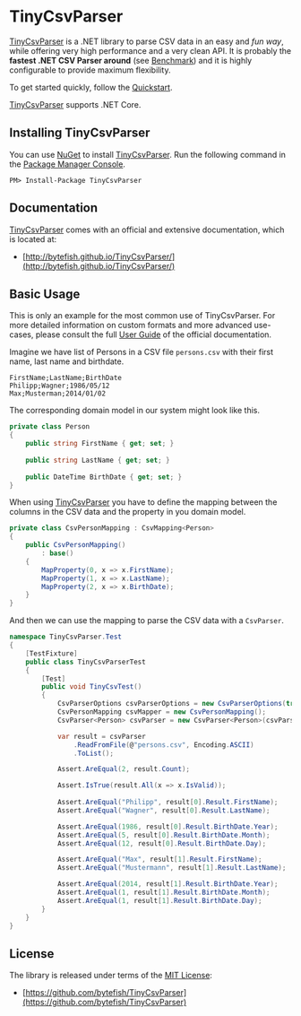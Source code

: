 # TinyCsvParser #

[TinyCsvParser]: https://github.com/bytefish/TinyCsvParser
[MIT License]: https://opensource.org/licenses/MIT

[TinyCsvParser] is a .NET library to parse CSV data in an easy and *fun way*, while offering very high performance and a very clean API. 
It is probably the **fastest .NET CSV Parser around** (see [Benchmark](http://bytefish.github.io/TinyCsvParser/sections/benchmark.html)) 
and it is highly configurable to provide maximum flexibility.

To get started quickly, follow the [Quickstart](http://bytefish.github.io/TinyCsvParser/sections/quickstart.html).

[TinyCsvParser] supports .NET Core.

## Installing TinyCsvParser ##

You can use [NuGet](https://www.nuget.org) to install [TinyCsvParser]. Run the following command 
in the [Package Manager Console](http://docs.nuget.org/consume/package-manager-console).

```
PM> Install-Package TinyCsvParser
```

## Documentation ##

[TinyCsvParser] comes with an official and extensive documentation, which is located at:

* [http://bytefish.github.io/TinyCsvParser/](http://bytefish.github.io/TinyCsvParser/)

## Basic Usage ##

This is only an example for the most common use of TinyCsvParser. For more detailed information on custom formats and more advanced use-cases, 
please consult the full [User Guide](http://bytefish.github.io/TinyCsvParser/sections/userguide.html) of the official documentation.

Imagine we have list of Persons in a CSV file ``persons.csv`` with their first name, last name and birthdate.

```
FirstName;LastName;BirthDate
Philipp;Wagner;1986/05/12
Max;Musterman;2014/01/02
```

The corresponding domain model in our system might look like this.

```csharp
private class Person
{
    public string FirstName { get; set; }
    
    public string LastName { get; set; }
    
    public DateTime BirthDate { get; set; }
}
```

When using [TinyCsvParser] you have to define the mapping between the columns in the CSV data and the property in you domain model.

```csharp
private class CsvPersonMapping : CsvMapping<Person>
{
    public CsvPersonMapping()
        : base()
    {
        MapProperty(0, x => x.FirstName);
        MapProperty(1, x => x.LastName);
        MapProperty(2, x => x.BirthDate);
    }
}
```

And then we can use the mapping to parse the CSV data with a ``CsvParser``.

```csharp
namespace TinyCsvParser.Test
{
    [TestFixture]
    public class TinyCsvParserTest
    {
        [Test]
        public void TinyCsvTest()
        {
            CsvParserOptions csvParserOptions = new CsvParserOptions(true, ';');
            CsvPersonMapping csvMapper = new CsvPersonMapping();
            CsvParser<Person> csvParser = new CsvParser<Person>(csvParserOptions, csvMapper);

            var result = csvParser
                .ReadFromFile(@"persons.csv", Encoding.ASCII)
                .ToList();

            Assert.AreEqual(2, result.Count);

            Assert.IsTrue(result.All(x => x.IsValid));
			
            Assert.AreEqual("Philipp", result[0].Result.FirstName);
            Assert.AreEqual("Wagner", result[0].Result.LastName);

            Assert.AreEqual(1986, result[0].Result.BirthDate.Year);
            Assert.AreEqual(5, result[0].Result.BirthDate.Month);
            Assert.AreEqual(12, result[0].Result.BirthDate.Day);

            Assert.AreEqual("Max", result[1].Result.FirstName);
            Assert.AreEqual("Mustermann", result[1].Result.LastName);

            Assert.AreEqual(2014, result[1].Result.BirthDate.Year);
            Assert.AreEqual(1, result[1].Result.BirthDate.Month);
            Assert.AreEqual(1, result[1].Result.BirthDate.Day);
        }
    }
}
```

## License ##

The library is released under terms of the [MIT License]:

* [https://github.com/bytefish/TinyCsvParser](https://github.com/bytefish/TinyCsvParser)